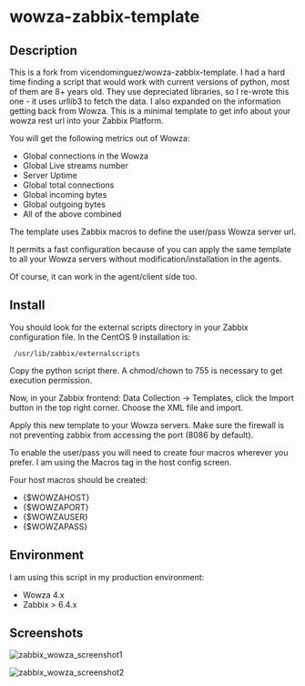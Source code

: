wowza-zabbix-template
=====================

Description
-----------

This is a fork from vicendominguez/wowza-zabbix-template. I had a hard time finding a script that would work with current versions of python, most of them are 8+ years old. They use depreciated libraries, so I re-wrote this one - it uses urllib3 to fetch the data. I also expanded on the information getting back from Wowza.
This is a minimal template to get info about your wowza rest url into your Zabbix Platform.

You will get the following metrics out of Wowza:

* Global connections in the Wowza
* Global Live streams number
* Server Uptime
* Global total connections
* Global incoming bytes
* Global outgoing bytes
* All of the above combined

The template uses Zabbix macros to define the user/pass Wowza server url.

It permits a fast configuration because of you can apply the same template to all your Wowza servers without modification/installation in the agents.

Of course, it can work in the agent/client side too.

Install
-------

You should look for the external scripts directory in your Zabbix configuration file. 
In the CentOS 9 installation is: 

``` 
 /usr/lib/zabbix/externalscripts 
```

Copy the python script there. A chmod/chown to 755 is necessary to get execution permission.

Now, in your Zabbix frontend: Data Collection -> Templates, click the Import button in the top right corner.
Choose the XML file and import.

Apply this new template to your Wowza servers.
Make sure the firewall is not preventing zabbix from accessing the port (8086 by default).

To enable the user/pass you will need to create four macros wherever you prefer. I am using the Macros tag in the host config screen.

Four host macros should be created:

* {$WOWZAHOST}
* {$WOWZAPORT}
* {$WOWZAUSER}
* {$WOWZAPASS}

Environment
-----------

I am using this script in my production environment:

* Wowza 4.x
* Zabbix > 6.4.x 


Screenshots
-----

![zabbix_wowza_screenshot1](https://github.com/RocketWebcast/wowza-zabbix-template/assets/135097798/f083251b-115c-40eb-b2aa-d892fc8a53a9)


![zabbix_wowza_screenshot2](https://github.com/RocketWebcast/wowza-zabbix-template/assets/135097798/a3f892e1-730d-4fb9-80ff-54e0a345bc72)



